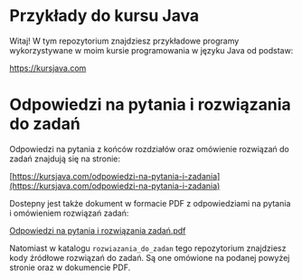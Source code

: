 # Przykłady do kursu Java

Witaj! W tym repozytorium znajdziesz przykładowe programy wykorzystywane w moim kursie programowania w języku Java od podstaw:

https://kursjava.com

# Odpowiedzi na pytania i rozwiązania do zadań

Odpowiedzi na pytania z końców rozdziałów oraz omówienie rozwiązań do zadań znajdują się na stronie:

[https://kursjava.com/odpowiedzi-na-pytania-i-zadania](https://kursjava.com/odpowiedzi-na-pytania-i-zadania)

Dostepny jest także dokument w formacie PDF z odpowiedziami na pytania i omówieniem rozwiązań zadań:

[Odpowiedzi na pytania i rozwiązania zadań.pdf](https://github.com/przemyslaw-kruglej/kursjava_przyklady/raw/master/Nauka%20programowania%20w%20jezyku%20Java%20-%20Odpowiedzi%20na%20pytania%20i%20zadania.pdf)

Natomiast w katalogu `rozwiazania_do_zadan` tego repozytorium znajdziesz kody źródłowe rozwiązań do zadań. Są one omówione na podanej powyżej stronie oraz w dokumencie PDF.
